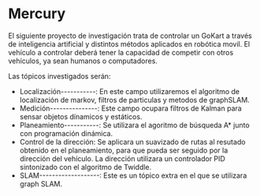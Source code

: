 Mercury
=======

El siguiente proyecto de investigación trata de controlar un GoKart a través de inteligencia artificial y distintos métodos aplicados en robótica movil. El vehículo a controlar deberá tener la capacidad de competir con otros vehículos, ya sean humanos o computadores.

Las tópicos investigados serán:

- Localización-----------: En este campo utilizaremos el algoritmo de localización de markov, filtros de particulas y                                metodos de graphSLAM.
- Medición---------------: Este campo ocupara filtros de Kalman para sensar objetos dínamicos y estáticos.
- Planeamiento-----------: Se utilizara el agoritmo de búsqueda A* junto con programación dinámica.
- Control de la dirección: Se aplicara un suavizado de rutas al resutado obtenido en el planeamiento, para que pueda ser                             seguido por la dirección del vehículo. La dirección utilizara un controlador PID sintonizado                              con el algoritmo de Twiddle.
- SLAM-------------------: Este es un tópico extra en el que se utilizara graph SLAM.
